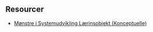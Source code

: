 
## Resourcer
- [Mønstre i Systemudvikling Lærinsobjekt (Konceptuelle)](https://rise.articulate.com/share/Z_DVWywECFo9goC6bVPMUF1ltBmEcxoF#/lessons/McLFTL6rqNYcT7--9ZZ1Roj1Z8ADDSmj)